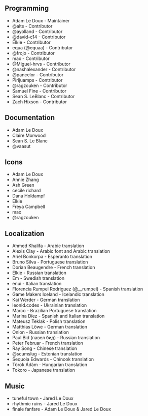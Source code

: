 ## Programming

- Adam Le Doux - Maintainer
- @alts - Contributor
- @ayolland - Contributor
- @david-c14 - Contributor
- Elkie - Contributor
- equa (@equaa) - Contributor
- @frojo - Contributor
- max - Contributor
- @Miguel-hrvs - Contributor
- @nashalexander - Contributor
- @pancelor - Contributor
- Pirijuamps - Contributor
- @ragzouken - Contributor
- Samuel Fine - Contributor
- Sean S. LeBlanc - Contributor
- Zach Hixson - Contributor

## Documentation

- Adam Le Doux
- Claire Morwood
- Sean S. Le Blanc
- @vaasut

## Icons

- Adam Le Doux
- Annie Zhang
- Ash Green
- cecile richard
- Dana Holdampf
- Elkie
- Freya Campbell
- max
- @ragzouken

## Localization

- Ahmed Khalifa - Arabic translation
- Alexis Clay - Arabic font and Arabic translation
- Ariel Bonkorpa - Esperanto translation
- Bruno Silva - Portuguese translation
- Dorian Beaugendre - French translation
- Elkie - Russian translation
- Em - Swedish translation
- enui - Italian translation
- Florencia Rumpel Rodriguez (@\_\_rumpel) - Spanish translation
- Game Makers Iceland - Icelandic translation
- Kai Werder - German translation
- leonid.codes - Ukrainian translation
- Marco - Brazilian Portuguese translation
- Marina Díez - Spanish and Italian translation
- Mateusz Teklak - Polish translation
- Matthias Löwe - German translation
- Onion - Russian translation
- Paul Bid (павел бид) - Russian translation
- Peter Februar - French translation
- Ray Song - Chinese translation
- @scumslug - Estonian translation
- Sequoia Edwards - Chinook translation
- Török Ádám - Hungarian translation
- Tokoro - Japanese translation

## Music

- tuneful town - Jared Le Doux
- rhythmic ruins - Jared Le Doux
- finale fanfare - Adam Le Doux & Jared Le Doux
